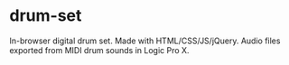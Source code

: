 # drum-set
In-browser digital drum set. Made with HTML/CSS/JS/jQuery.
Audio files exported from MIDI drum sounds in Logic Pro X.

